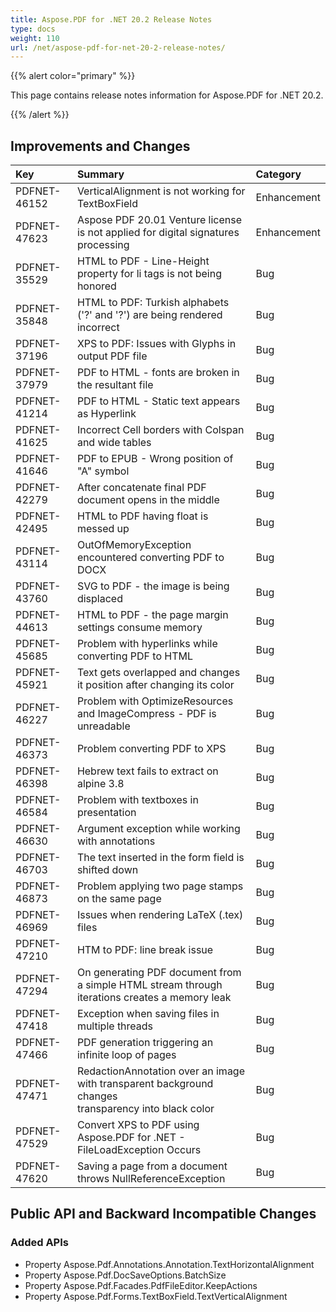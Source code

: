 ```yaml
---
title: Aspose.PDF for .NET 20.2 Release Notes
type: docs
weight: 110
url: /net/aspose-pdf-for-net-20-2-release-notes/
---
```


{{% alert color="primary" %}} 

This page contains release notes information for Aspose.PDF for .NET 20.2.

{{% /alert %}} 
## **Improvements and Changes**

|**Key**|**Summary**|**Category**|
| :- | :- | :- |
|PDFNET-46152|VerticalAlignment is not working for TextBoxField|Enhancement|
|PDFNET-47623|Aspose PDF 20.01 Venture license is not applied for digital signatures processing|Enhancement|
|PDFNET-35529|HTML to PDF - Line-Height property for li tags is not being honored|Bug|
|PDFNET-35848|HTML to PDF: Turkish alphabets ('?' and '?') are being rendered incorrect|Bug|
|PDFNET-37196|XPS to PDF: Issues with Glyphs in output PDF file|Bug|
|PDFNET-37979|PDF to HTML - fonts are broken in the resultant file|Bug|
|PDFNET-41214|PDF to HTML - Static text appears as Hyperlink|Bug|
|PDFNET-41625|Incorrect Cell borders with Colspan and wide tables|Bug|
|PDFNET-41646|PDF to EPUB - Wrong position of "A" symbol|Bug|
|PDFNET-42279|After concatenate final PDF document opens in the middle|Bug|
|PDFNET-42495|HTML to PDF having float is messed up|Bug|
|PDFNET-43114|OutOfMemoryException encountered converting PDF to DOCX|Bug|
|PDFNET-43760|SVG to PDF - the image is being displaced|Bug|
|PDFNET-44613|HTML to PDF - the page margin settings consume memory|Bug|
|PDFNET-45685|Problem with hyperlinks while converting PDF to HTML|Bug|
|PDFNET-45921|Text gets overlapped and changes it position after changing its color|Bug|
|PDFNET-46227|Problem with OptimizeResources and ImageCompress - PDF is unreadable|Bug|
|PDFNET-46373|Problem converting PDF to XPS|Bug|
|PDFNET-46398|Hebrew text fails to extract on alpine 3.8|Bug|
|PDFNET-46584|Problem with textboxes in presentation|Bug|
|PDFNET-46630|Argument exception while working with annotations|Bug|
|PDFNET-46703|The text inserted in the form field is shifted down|Bug|
|PDFNET-46873|Problem applying two page stamps on the same page|Bug|
|PDFNET-46969|Issues when rendering LaTeX (.tex) files|Bug|
|PDFNET-47210|HTM to PDF: line break issue|Bug|
|PDFNET-47294|On generating PDF document from a simple HTML stream through <br/> iterations creates a memory leak|Bug|
|PDFNET-47418|Exception when saving files in multiple threads|Bug|
|PDFNET-47466|PDF generation triggering an infinite loop of pages|Bug|
|PDFNET-47471|RedactionAnnotation over an image with transparent background changes <br/> transparency into black color|Bug|
|PDFNET-47529|Convert XPS to PDF using Aspose.PDF for .NET - FileLoadException Occurs|Bug|
|PDFNET-47620|Saving a page from a document throws NullReferenceException|Bug|
## **Public API and Backward Incompatible Changes**
### **Added APIs**
- Property Aspose.Pdf.Annotations.Annotation.TextHorizontalAlignment
- Property Aspose.Pdf.DocSaveOptions.BatchSize                       
- Property Aspose.Pdf.Facades.PdfFileEditor.KeepActions              
- Property Aspose.Pdf.Forms.TextBoxField.TextVerticalAlignment
